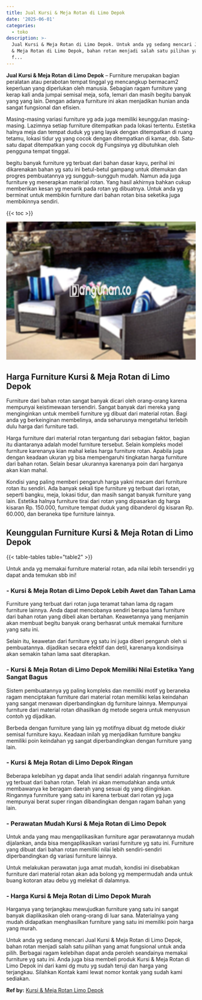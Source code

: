 ```yaml
---
title: Jual Kursi & Meja Rotan di Limo Depok
date: '2025-06-01'
categories:
  - toko
description: >-
  Jual Kursi & Meja Rotan di Limo Depok. Untuk anda yg sedang mencari Jual Kursi
  & Meja Rotan di Limo Depok, bahan rotan menjadi salah satu pilihan yang amat
  f...
---
```


**Jual Kursi & Meja Rotan di Limo Depok** – Furniture merupakan bagian peralatan atau perabotan tempat tinggal yg mencangkup bermacam2 keperluan yang diperlukan oleh manusia. Sebagian ragam furniture yang kerap kali anda jumpai semisal meja, sofa, lemari dan masih begitu banyak yang yang lain. Dengan adanya furniture ini akan menjadikan hunian anda sangat fungsional dan efisien.

Masing-masing variasi furniture yg ada juga memiliki keunggulan masing-masing. Lazimnya setiap furniture ditempatkan pada lokasi tertentu. Estetika halnya meja dan tempat duduk yg yang layak dengan ditempatkan di ruang tetamu, lokasi tidur yg yang cocok dengan ditempatkan di kamar, dsb. Satu-satu dapat ditempatkan yang cocok dg Fungsinya yg dibutuhkan oleh pengguna tempat tinggal.

begitu banyak furniture yg terbuat dari bahan dasar kayu, perihal ini dikarenakan bahan yg satu ini betul-betul gampang untuk ditemukan dan progres pembuatannya yg sungguh-sungguh mudah. Namun ada juga furniture yg menerapkan material rotan. Yang hasil akhirnya bahkan cukup memberikan kesan yg menarik pada rotan yg dibuatnya. Untuk anda yg berminat untuk membikin furniture dari bahan rotan bisa seketika juga membikinnya sendiri.

{{< toc >}}

![Jual Kursi & Meja Rotan di Limo Depok](/images/kursi-meja-rotan-murah11.png)

## Harga Furniture Kursi & Meja Rotan di Limo Depok

Furniture dari bahan rotan sangat banyak dicari oleh orang-orang karena mempunyai keistimewaan tersendiri. Sangat banyak dari mereka yang menginginkan untuk membeli furniture yg dibuat dari material rotan. Bagi anda yg berkeinginan membelinya, anda seharusnya mengetahui terlebih dulu harga dari furniture tadi.

Harga furniture dari material rotan tergantung dari sebagian faktor, bagian itu diantaranya adalah model furniture tersebut. Selain kompleks model furniture karenanya kian mahal kelas harga furniture rotan. Apabila juga dengan keadaan ukuran yg bisa mempengaruhi tingkatan harga furniture dari bahan rotan. Selain besar ukurannya karenanya poin dari harganya akan kian mahal.

Kondisi yang paling memberi pengaruh harga yakni macam dari furniture rotan itu sendiri. Ada banyak sekali tipe furniture yg terbuat dari rotan, seperti bangku, meja, lokasi tidur, dan masih sangat banyak furniture yang lain. Estetika halnya furniture tirai dari rotan yang dipasarkan dg harga kisaran Rp. 150.000, furniture tempat duduk yang dibanderol dg kisaran Rp. 60.000, dan beraneka tipe furniture lainnya.

## Keunggulan Furniture Kursi & Meja Rotan di Limo Depok

{{< table-tables table="table2" >}}

Untuk anda yg memakai furniture material rotan, ada nilai lebih tersendiri yg dapat anda temukan sbb ini!

### \- Kursi & Meja Rotan di Limo Depok Lebih Awet dan Tahan Lama

Furniture yang terbuat dari rotan juga teramat tahan lama dg ragam furniture lainnya. Anda dapat mencobanya sendiri berapa lama furniture dari bahan rotan yang dibeli akan bertahan. Keawetannya yang menjamin akan membuat begitu banyak orang berhasrat untuk memakai furniture yang satu ini.

Selain itu, keawetan dari furniture yg satu ini juga diberi pengaruh oleh si pembuatannya. dijadikan secara efektif dan detil, karenanya kondisinya akan semakin tahan lama saat diterapkan.

### \- Kursi & Meja Rotan di Limo Depok Memiliki Nilai Estetika Yang Sangat Bagus

Sistem pembuatannya yg paling kompleks dan memiliki motif yg beraneka ragam menciptakan furniture dari material rotan memiliki kelas keindahan yang sangat menawan diperbandingkan dg furniture lainnya. Mempunyai furniture dari material rotan dihasilkan dg metode segera untuk menyusun contoh yg dijadikan.

Berbeda dengan furniture yang lain yg motifnya dibuat dg metode diukir semisal furniture kayu. Keadaan inilah yg menjadikan furniture bangku memiliki poin keindahan yg sangat diperbandingkan dengan furniture yang lain.

### \- Kursi & Meja Rotan di Limo Depok Ringan

Beberapa kelebihan yg dapat anda lihat sendiri adalah ringannya furniture yg terbuat dari bahan rotan. Telah ini akan memudahkan anda untuk membawanya ke beragam daerah yang sesuai dg yang diinginkan. Ringannya funrniture yang satu ini karena terbuat dari rotan yg juga mempunyai berat super ringan dibandingkan dengan ragam bahan yang lain.

### \- Perawatan Mudah Kursi & Meja Rotan di Limo Depok

Untuk anda yang mau mengaplikasikan furniture agar perawatannya mudah dijalankan, anda bisa mengaplikasikan variasi furniture yg satu ini. Furniture yang dibuat dari bahan rotan memiliki nilai lebih sendiri-sendiri diperbandingkan dg variasi furniture lainnya.

Untuk melakukan perawatan juga amat mudah, kondisi ini disebabkan furniture dari material rotan akan ada bolong yg mempermudah anda untuk buang kotoran atau debu yg melekat di dalamnya.

### \- Harga Kursi & Meja Rotan di Limo Depok Murah

Harganya yang terjangkau mewujudkan furniture yang satu ini sangat banyak diaplikasikan oleh orang-orang di luar sana. Materialnya yang mudah didapatkan menghasilkan furniture yang satu ini memiliki poin harga yang murah.

Untuk anda yg sedang mencari Jual Kursi & Meja Rotan di Limo Depok, bahan rotan menjadi salah satu pilihan yang amat fungsional untuk anda pilih. Berbagai ragam kelebihan dapat anda peroleh seandainya memakai furniture yg satu ini. Anda juga bisa membeli produk Kursi & Meja Rotan di Limo Depok ini dari kami dg mutu yg sudah teruji dan harga yang terjangkau. Silahkan Kontak kami lewat nomor kontak yang sudah kami sediakan.

**Ref by:** [Kursi & Meja Rotan Limo Depok](https://id.wikipedia.org/wiki/Kursi)
